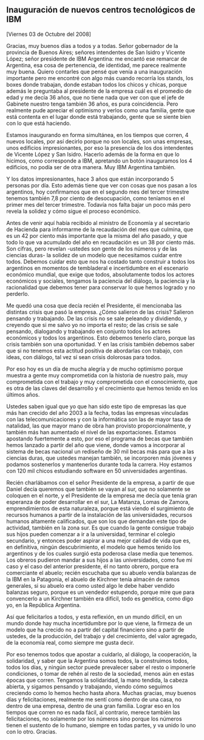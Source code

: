 Inauguración de nuevos centros tecnológicos de IBM
--------------------------------------------------

[Viernes 03 de Octubre del 2008]

Gracias, muy buenos días a todos y a todas. Señor gobernador de la
provincia de Buenos Aires; señores intendentes de San Isidro y Vicente
López; señor presidente de IBM Argentina: me encantó ese remarcar de
Argentina, esa cosa de pertenencia, de identidad, me parece realmente
muy buena. Quiero contarles que pensé que venía a una inauguración
importante pero me encontré con algo más cuando recorría los stands, los
boxes donde trabajan, donde estaban todos los chicos y chicas, porque
además le preguntaba al presidente de la empresa cuál es el promedio de
edad y me decía 36 años, que no tiene nada que ver con que el jefe de
Gabinete nuestro tenga también 36 años, es pura coincidencia. Pero
realmente pude apreciar el optimismo y verlos como una familia, gente
que está contenta en el lugar donde está trabajando, gente que se siente
bien con lo que está haciendo.

Estamos inaugurando en forma simultánea, en los tiempos que corren, 4
nuevos locales, por así decirlo porque no son locales, son unas
empresas, unos edificios impresionantes, por eso la presencia de los dos
intendentes de Vicente López y San Isidro. Hacerlo además de la forma en
que lo hicimos, como corresponde a IBM, apretando un botón inauguramos
los 4 edificios, no podía ser de otra manera. Muy IBM Argentina también.

Y los datos impresionantes, hace 3 años que están incorporando 5
personas por día. Esto además tiene que ver con cosas que nos pasan a
los argentinos, hoy confirmamos que en el segundo mes del tercer
trimestre tenemos también 7,8 por ciento de desocupación, como teníamos
en el primer mes del tercer trimestre. Todavía nos falta bajar un poco
más pero revela la solidez y cómo sigue el proceso económico.

Antes de venir aquí había recibido al ministro de Economía y al
secretario de Hacienda para informarme de la recaudación del mes que
culmina, que es un 42 por ciento más importante que la misma del año
pasado, y que todo lo que va acumulado del año en recaudación es un 38
por ciento más. Son cifras, pero revelan -ustedes son gente de los
números y de las ciencias duras- la solidez de un modelo que necesitamos
cuidar entre todos. Debemos cuidar esto que nos ha costado tanto
construir a todos los argentinos en momentos de tembladeral e
incertidumbre en el escenario económico mundial, que exige que todos,
absolutamente todos los actores económicos y sociales, tengamos la
paciencia del diálogo, la paciencia y la racionalidad que debemos tener
para conservar lo que hemos logrado y no perderlo.

Me quedó una cosa que decía recién el Presidente, él mencionaba las
distintas crisis que pasó la empresa. ¿Cómo salieron de las crisis?
Salieron pensando y trabajando. De las crisis no se sale peleando y
dividiendo, y creyendo que si me salvo yo no importa el resto; de las
crisis se sale pensando, dialogando y trabajando en conjunto todos los
actores económicos y todos los argentinos. Esto debemos tenerlo claro,
porque las crisis también son una oportunidad. Y en las crisis también
debemos saber que si no tenemos esta actitud positiva de abordarlas con
trabajo, con ideas, con diálogo, tal vez sí sean crisis dolorosas para
todos.

Por eso hoy es un día de mucha alegría y de mucho optimismo porque
muestra a gente muy comprometida con la historia de nuestro país, muy
comprometida con el trabajo y muy comprometida con el conocimiento, que
es otra de las claves del desarrollo y el crecimiento que hemos tenido
en los últimos años.

Ustedes saben igual que yo que han sido este tipo de empresas las que
más han crecido del año 2003 a la fecha, todas las empresas vinculadas
con las telecomunicaciones y con la informática son las de mayor tasa de
natalidad, las que mayor mano de obra han provisto proporcionalmente, y
también más han aumentado el nivel de las exportaciones. Estamos
apostando fuertemente a esto, por eso el programa de becas que también
hemos lanzado a partir del año que viene, donde vamos a incorporar al
sistema de becas nacional un rediseño de 30 mil becas más para que a las
ciencias duras, que ustedes manejan también, se incorporen más jóvenes y
podamos sostenerlos y mantenerlos durante toda la carrera. Hoy estamos
con 120 mil chicos estudiando software en 50 universidades argentinas.

Recién charlábamos con el señor Presidente de la empresa, a partir de
que Daniel decía queremos que también se vayan al sur, que no solamente
se coloquen en el norte, y el Presidente de la empresa me decía que
tenía gran esperanza de poder desarrollar en el sur, La Matanza, Lomas
de Zamora, emprendimientos de esta naturaleza, porque está viendo el
surgimiento de recursos humanos a partir de la instalación de las
universidades, recursos humanos altamente calificados, que son los que
demandan este tipo de actividad, también en la zona sur. Es que cuando
la gente consigue trabajo sus hijos pueden comenzar a ir a la
universidad, terminar el colegio secundario, y entonces poder aspirar a
una mejor calidad de vida que es, en definitiva, ningún descubrimiento,
el modelo que hemos tenido los argentinos y de los cuales surgió esta
poderosa clase media que tenemos. Los obreros pudieron mandar a sus
hijos a las universidades, como fue mi caso y el caso del anterior
presidente, él no tanto obrero, porque era comerciante el abuelo; recién
escuchaba que su abuelo vendía balanzas de la IBM en la Patagonia, el
abuelo de Kirchner tenía almacén de ramos generales, si su abuelo era
como usted algo le debe haber vendido balanzas seguro, porque es un
vendedor estupendo, porque mire que para convencerlo a un Kirchner
también era difícil, todo es genética, como digo yo, en la República
Argentina.

Así que felicitarlos a todos, y esta reflexión, en un mundo difícil, en
un mundo donde hay mucha incertidumbre por lo que viene, la firmeza de
un modelo que ha crecido no a partir del capital financiero sino a
partir de ustedes, de la producción, del trabajo y del crecimiento, del
valor agregado, de la economía real, como siempre me gusta decir.

Por eso tenemos todos que apostar a cuidarlo, al diálogo, la
cooperación, la solidaridad, y saber que la Argentina somos todos, la
construimos todos, todos los días, y ningún sector puede prevalecer
saber el resto o imponerle condiciones, o tomar de rehén al resto de la
sociedad, menos aún en estas épocas que corren. Tengamos la solidaridad,
la mano tendida, la cabeza abierta, y sigamos pensando y trabajando,
viendo cómo seguimos creciendo como lo hemos hecho hasta ahora. Muchas
gracias, muy buenos días y felicitaciones, realmente me sentí como
dentro de una casa, no dentro de una empresa, dentro de una gran
familia. Lograr eso en los tiempos que corren no es nada fácil, al
contrario, merece también las felicitaciones, no solamente por los
números sino porque los números tienen el sustento de lo humano, siempre
en todas partes, y va unido lo uno con lo otro. Gracias.

 
